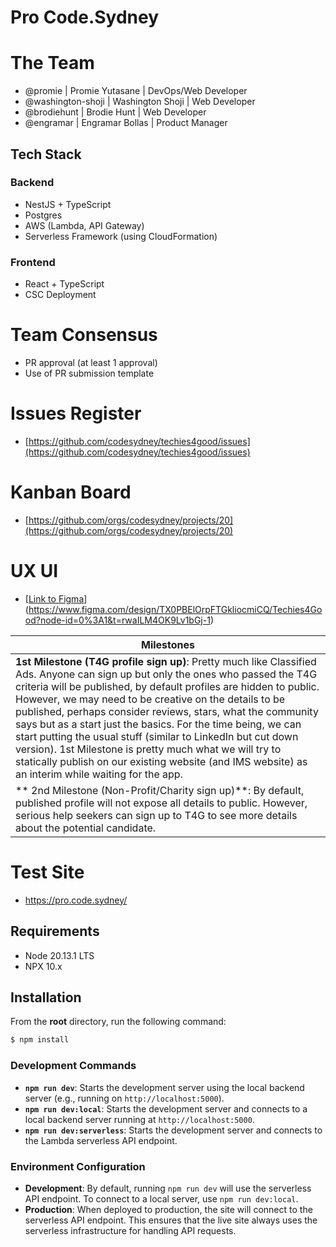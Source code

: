 # Pro Code.Sydney

# The Team
* @promie | Promie Yutasane | DevOps/Web Developer
* @washington-shoji | Washington Shoji | Web Developer
* @brodiehunt | Brodie Hunt | Web Developer
* @engramar | Engramar Bollas | Product Manager

## Tech Stack
### Backend
* NestJS + TypeScript
* Postgres
* AWS (Lambda, API Gateway)
* Serverless Framework (using CloudFormation)

### Frontend
* React + TypeScript
* CSC Deployment

# Team Consensus
* PR approval (at least 1 approval)
* Use of PR submission template

# Issues Register
* [https://github.com/codesydney/techies4good/issues](https://github.com/codesydney/techies4good/issues)

# Kanban Board
* [https://github.com/orgs/codesydney/projects/20](https://github.com/orgs/codesydney/projects/20)

# UX UI
* [[Link to Figma](https://www.figma.com/file/DyT6QcKPcTSnDlm4tKMhWW/USTAA-Directory?type=design&node-id=0-1&mode=design&t=SDr6JpXOMT8gbvj7-0)](https://www.figma.com/design/TX0PBElOrpFTGkliocmiCQ/Techies4Good?node-id=0%3A1&t=rwaILM4OK9Lv1bGj-1)

| Milestones   |
| ------------ |
| **1st Milestone (T4G profile sign up)**: Pretty much like Classified Ads. Anyone can sign up but only the ones who passed the T4G criteria will be published, by default profiles are hidden to public. However, we may need to be creative on the details to be published, perhaps consider reviews, stars, what the community says but as a start just the basics. For the time being, we can start putting the usual stuff (similar to LinkedIn but cut down version). 1st Milestone is pretty much what we will try to statically publish on our existing website (and IMS website) as an interim while waiting for the app. |
| ** 2nd Milestone (Non-Profit/Charity sign up)**: By default, published profile will not expose all details to public. However, serious help seekers can sign up to T4G to see more details about the potential candidate.  |

# Test Site
* https://pro.code.sydney/

## Requirements
* Node 20.13.1 LTS
* NPX 10.x

## Installation
From the **root** directory, run the following command:

```bash
$ npm install
```

### Development Commands
* **`npm run dev`**: Starts the development server using the local backend server (e.g., running on `http://localhost:5000`).
* **`npm run dev:local`**: Starts the development server and connects to a local backend server running at `http://localhost:5000`.
* **`npm run dev:serverless`**: Starts the development server and connects to the Lambda serverless API endpoint.

### Environment Configuration
- **Development**: By default, running `npm run dev` will use the serverless API endpoint. To connect to a local server, use `npm run dev:local`.
- **Production**: When deployed to production, the site will connect to the serverless API endpoint. This ensures that the live site always uses the serverless infrastructure for handling API requests.
